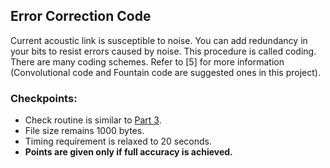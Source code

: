 ## Error Correction Code

Current acoustic link is susceptible to noise. You can add redundancy in your bits to resist errors caused by noise. This procedure is called coding. There are many coding schemes. Refer to [5] for more information (Convolutional code and Fountain code are suggested ones in this project).

### Checkpoints:
- Check routine is similar to [Part 3](/project_1/part_3.md).
- File size remains 1000 bytes.
- Timing requirement is relaxed to 20 seconds.
- **Points are given only if full accuracy is achieved.**

